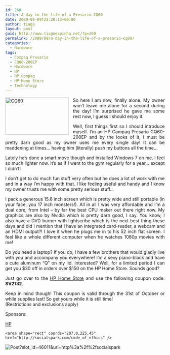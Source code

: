 ```yaml
---
id: 260
title: A day in the life of a Presario CQ60
date: 2009-09-09T22:20:13+00:00
author: tiago
layout: post
guid: http://www.tiagoespinha.net/?p=260
permalink: /2009/09/a-day-in-the-life-of-a-presario-cq60/
categories:
  - Hardware
tags:
  - Compaq Presario
  - CQ60-200EP
  - Hardware
  - HP
  - HP Compaq
  - HP Home Store
  - Technology
---
```

<p style="text-align: justify;">
  <a href="http://socialspark.com/metrics/click/profile?opportunity_id=3751&url=http%3A%2F%2Fwww.jdoqocy.com%2Fclick-2225504-10685232"><img class="alignleft size-full wp-image-263" style="float:left; margin:0 1em 1em 0" title="CQ60" src="http://www.tiagoespinha.net/wp-content/uploads/2009/09/t.png" alt="CQ60" width="200" height="117" /></a>So here I am now, finally alone. My owner won&#8217;t leave me alone for a second during the day! I&#8217;m surprised he gave me some rest now, I guess I should enjoy it.
</p>

<p style="text-align: justify;">
  Well, first things first so I should introduce myself. I&#8217;m an HP Compaq Presario CQ60-200EP and by the looks of it, I must be pretty darn good as my owner uses me every single day! It can be maddening at times&#8230; having him (literally) push my buttons all the time&#8230;
</p>

<p style="text-align: justify;">
  Lately he&#8217;s done a smart move though and installed Windows 7 on me. I feel so much lighter now. It&#8217;s as if I went to the gym regularly for a year&#8230; except I didn&#8217;t!
</p>

<p style="text-align: justify;">
  I don&#8217;t get to do much fun stuff very often but he does a lot of work with me and in a way I&#8217;m happy with that. I like feeling useful and handy and I know my owner trusts me with some pretty serious stuff&#8230;
</p>

<p style="text-align: justify;">
  I pack a generous 15.6 inch screen which is pretty wide and still portable (in your face, you 17 inch monsters!). All in all I was very affordable and I&#8217;m a dual core, from Intel &#8211; by far the best CPU maker out there right now. My graphics are also by Nvidia which is pretty darn good, I say. You know, I also have a DVD burner with lightscribe which is the next best thing these days and did I mention that I have an integrated card-reader, a webcam and an HDMI output?! I love it when he plugs me in to his 52 inch flat screen. I feel like a whole different computer when he watches 1080p movies with me!
</p>

<p style="text-align: justify;">
  Do you need a laptop? If you do, I have a few brothers that would gladly live with you and accompany you everywhere! I&#8217;m a sexy piano-black and have a cute aluminum &#8220;Q&#8221; on my lid. Interested? Well, for a limited period I can get you $30 off in orders over $150 on the HP Home Store. Sounds good?
</p>

<p style="text-align: justify;">
  Just go over to the <a href="http://socialspark.com/metrics/click/profile?opportunity_id=3751&url=http%3A%2F%2Fwww.jdoqocy.com%2Fclick-2225504-10685232">HP Home Store</a> and use the following coupon code: <strong>SV2132</strong>.
</p>

<p style="text-align: justify;">
  Keep in mind though! This coupon is valid through the 31st of October or while supplies last! So get yours while it is still time!<br /> (Restrictions and exclusions apply)
</p>

<p style="text-align: justify;">
  Sponsors:<a rel="nofollow" href="http://socialspark.com/metrics/click/post?slot_id=46011&url=http%3A%2F%2Fwww.jdoqocy.com%2Fclick-2225504-10685232"></a>
</p>

<p style="text-align: justify;">
  <a rel="nofollow" href="http://socialspark.com/metrics/click/post?slot_id=46011&url=http%3A%2F%2Fwww.jdoqocy.com%2Fclick-2225504-10685232">HP</a>
</p>

<p style="text-align: justify;">
  <map name="map3751">
    <area shape="rect" coords="0,0,206,45" href="http://socialspark.com/metrics/click/disclosure?slot_id=46011&url=http%3A%2F%2Fwww.jdoqocy.com%2Fclick-2225504-10685232" />
    
    <area shape="rect" coords="207,0,225,45" href="http://socialspark.com/code_of_ethics" />
  </map>
</p>

<img style="border:0" usemap="#map3751" src="http://socialspark.com/metrics/view/post?slot_id=46011&url=http%3A%2F%2Fsocialspark.com%2Fimages%2Fdisclosure_badges%2Fdisclosure_badge_blue.png" border="0" alt="Post?slot_id=46011&url=http%3a%2f%2fsocialspark" />